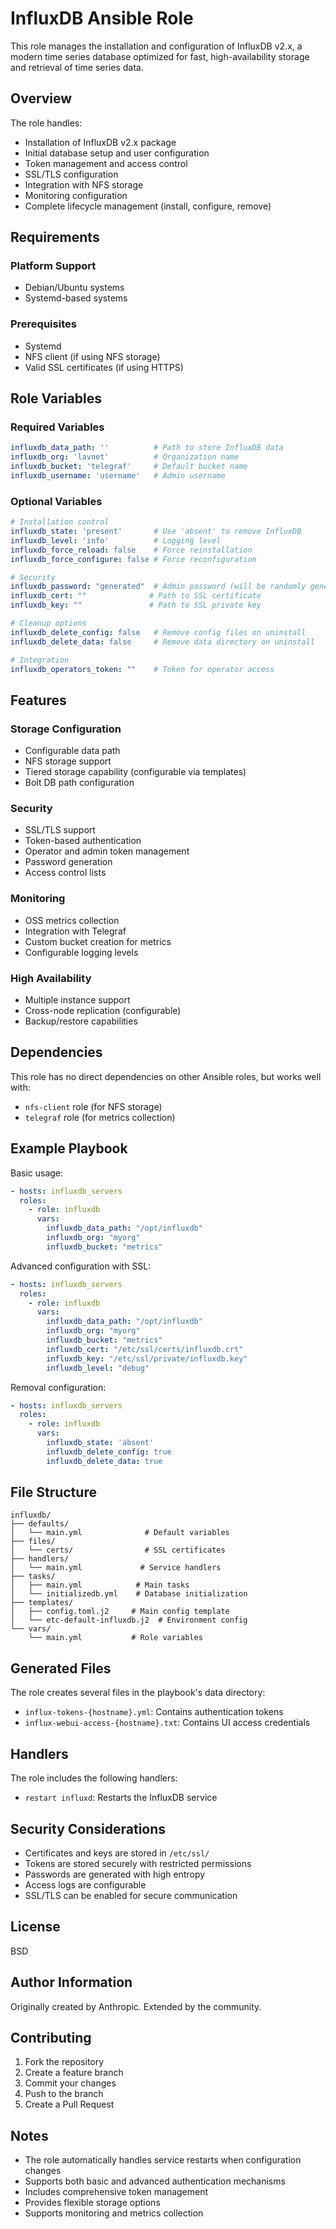 # InfluxDB Ansible Role

This role manages the installation and configuration of InfluxDB v2.x, a modern time series database optimized for fast, high-availability storage and retrieval of time series data.

## Overview

The role handles:
- Installation of InfluxDB v2.x package
- Initial database setup and user configuration
- Token management and access control
- SSL/TLS configuration
- Integration with NFS storage
- Monitoring configuration
- Complete lifecycle management (install, configure, remove)

## Requirements

### Platform Support
- Debian/Ubuntu systems
- Systemd-based systems

### Prerequisites
- Systemd
- NFS client (if using NFS storage)
- Valid SSL certificates (if using HTTPS)

## Role Variables

### Required Variables

```yaml
influxdb_data_path: ''          # Path to store InfluxDB data
influxdb_org: 'lavnet'          # Organization name
influxdb_bucket: 'telegraf'     # Default bucket name
influxdb_username: 'username'   # Admin username
```

### Optional Variables

```yaml
# Installation control
influxdb_state: 'present'       # Use 'absent' to remove InfluxDB
influxdb_level: 'info'          # Logging level
influxdb_force_reload: false    # Force reinstallation
influxdb_force_configure: false # Force reconfiguration

# Security
influxdb_password: "generated"  # Admin password (will be randomly generated if set to "generated")
influxdb_cert: ""              # Path to SSL certificate
influxdb_key: ""               # Path to SSL private key

# Cleanup options
influxdb_delete_config: false   # Remove config files on uninstall
influxdb_delete_data: false     # Remove data directory on uninstall

# Integration
influxdb_operators_token: ""    # Token for operator access
```

## Features

### Storage Configuration
- Configurable data path
- NFS storage support
- Tiered storage capability (configurable via templates)
- Bolt DB path configuration

### Security
- SSL/TLS support
- Token-based authentication
- Operator and admin token management
- Password generation
- Access control lists

### Monitoring
- OSS metrics collection
- Integration with Telegraf
- Custom bucket creation for metrics
- Configurable logging levels

### High Availability
- Multiple instance support
- Cross-node replication (configurable)
- Backup/restore capabilities

## Dependencies

This role has no direct dependencies on other Ansible roles, but works well with:
- `nfs-client` role (for NFS storage)
- `telegraf` role (for metrics collection)

## Example Playbook

Basic usage:

```yaml
- hosts: influxdb_servers
  roles:
    - role: influxdb
      vars:
        influxdb_data_path: "/opt/influxdb"
        influxdb_org: "myorg"
        influxdb_bucket: "metrics"
```

Advanced configuration with SSL:

```yaml
- hosts: influxdb_servers
  roles:
    - role: influxdb
      vars:
        influxdb_data_path: "/opt/influxdb"
        influxdb_org: "myorg"
        influxdb_bucket: "metrics"
        influxdb_cert: "/etc/ssl/certs/influxdb.crt"
        influxdb_key: "/etc/ssl/private/influxdb.key"
        influxdb_level: "debug"
```

Removal configuration:

```yaml
- hosts: influxdb_servers
  roles:
    - role: influxdb
      vars:
        influxdb_state: 'absent'
        influxdb_delete_config: true
        influxdb_delete_data: true
```

## File Structure

```
influxdb/
├── defaults/
│   └── main.yml              # Default variables
├── files/
│   └── certs/                # SSL certificates
├── handlers/
│   └── main.yml             # Service handlers
├── tasks/
│   ├── main.yml            # Main tasks
│   └── initializedb.yml    # Database initialization
├── templates/
│   ├── config.toml.j2     # Main config template
│   └── etc-default-influxdb.j2  # Environment config
└── vars/
    └── main.yml           # Role variables
```

## Generated Files

The role creates several files in the playbook's data directory:
- `influx-tokens-{hostname}.yml`: Contains authentication tokens
- `influx-webui-access-{hostname}.txt`: Contains UI access credentials

## Handlers

The role includes the following handlers:
- `restart influxd`: Restarts the InfluxDB service

## Security Considerations

- Certificates and keys are stored in `/etc/ssl/`
- Tokens are stored securely with restricted permissions
- Passwords are generated with high entropy
- Access logs are configurable
- SSL/TLS can be enabled for secure communication

## License

BSD

## Author Information

Originally created by Anthropic. Extended by the community.

## Contributing

1. Fork the repository
2. Create a feature branch
3. Commit your changes
4. Push to the branch
5. Create a Pull Request

## Notes

- The role automatically handles service restarts when configuration changes
- Supports both basic and advanced authentication mechanisms
- Includes comprehensive token management
- Provides flexible storage options
- Supports monitoring and metrics collection

